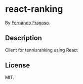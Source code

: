 # react-ranking

By [Fernando Fragoso](fernandofragoso.github.io).

## Description
Client for tennisranking using React

## License

MIT.